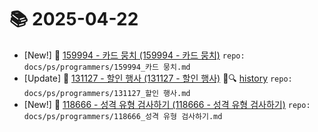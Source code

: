 # 📚 2025-04-22
- [New!] 📗 [159994 - 카드 뭉치 (159994 - 카드 뭉치)](https://til.qriosity.dev/featured/ps/programmers/159994_카드%20뭉치) `repo: docs/ps/programmers/159994_카드 뭉치.md`
- [Update] 📙 [131127 - 할인 행사 (131127 - 할인 행사)](https://til.qriosity.dev/featured/ps/programmers/131127_할인%20행사) 📃🔍 [history](https://github.com/Queue-ri/TIL/commits/main/docs/ps/programmers/131127_할인%20행사.md?since=2025-04-22T00:00:00Z&until=2025-04-22T23:59:59Z) `repo: docs/ps/programmers/131127_할인 행사.md`
- [New!] 📗 [118666 - 성격 유형 검사하기 (118666 - 성격 유형 검사하기)](https://til.qriosity.dev/featured/ps/programmers/118666_성격%20유형%20검사하기) `repo: docs/ps/programmers/118666_성격 유형 검사하기.md`

